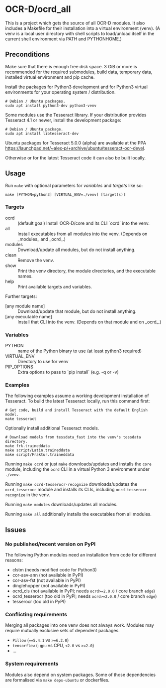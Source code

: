 # OCR-D/ocrd_all

This is a project which gets the source of all OCR-D modules.
It also includes a Makefile for their installation into a virtual environment (venv).
(A venv is a local user directory with shell scripts to load/unload itself
in the current shell environment via PATH and PYTHONHOME.)

## Preconditions

Make sure that there is enough free disk space. 3 GiB or more is recommended for
the required submodules, build data, temporary data, installed virtual environment
and pip cache.

Install the packages for Python3 development and for Python3 virtual environments
for your operating system / distribution.

    # Debian / Ubuntu packages.
    sudo apt install python3-dev python3-venv

Some modules use the Tesseract library. If your distribution provides Tesseract 4.1
or newer, install the development package:

    # Debian / Ubuntu package.
    sudo apt install libtesseract-dev

Ubuntu packages for Tesseract 5.0.0 (alpha) are available at the PPA
https://launchpad.net/~alex-p/+archive/ubuntu/tesseract-ocr-devel.

Otherwise or for the latest Tesseract code it can also be built locally.

## Usage

Run `make` with optional parameters for _variables_ and _targets_ like so:

    make [PYTHON=python3] [VIRTUAL_ENV=./venv] [target(s)]

### Targets

<dl>
  <dt>ocrd</dt>
  <dd>(default goal) Install OCR-D/core and its CLI `ocrd` into the venv.</dd>
  <dt>all</dt>
  <dd>Install executables from all modules into the venv. (Depends on _modules_ and _ocrd_.)</dd>
  <dt>modules</dt>
  <dd>Download/update all modules, but do not install anything.</dd>
  <dt>clean</dt>
  <dd>Remove the venv.</dd>
  <dt>show</dt>
  <dd>Print the venv directory, the module directories, and the executable names.</dd>
  <dt>help</dt>
  <dd>Print available targets and variables.</dd>
</dl>

Further targets:
<dl>
  <dt>[any module name]</dt>
  <dd>Download/update that module, but do not install anything.</dd>
  <dt>[any executable name]</dt>
  <dd>Install that CLI into the venv. (Depends on that module and on _ocrd_.)</dd>
</dl>

### Variables

<dl>
  <dt>PYTHON</dt>
  <dd>name of the Python binary to use (at least python3 required)</dd>
  <dt>VIRTUAL_ENV</dt>
  <dd>Directory to use for venv</dd>
  <dt>PIP_OPTIONS</dt>
  <dd>Extra options to pass to `pip install` (e.g. -q or -v)</dd>
</dl>

### Examples

The following examples assume a working development installation of Tesseract.
To build the latest Tesseract locally, run this command first:

    # Get code, build and install Tesseract with the default English model.
    make tesseract

Optionally install additional Tesseract models.

    # Download models from tessdata_fast into the venv's tessdata directory.
    make frk.traineddata
    make script/Latin.traineddata
    make script/Fraktur.traineddata

Running `make ocrd` or just `make` downloads/updates and installs the `core` module,
including the `ocrd` CLI in a virtual Python 3 environment under `./venv`.

Running `make ocrd-tesserocr-recognize` downloads/updates the `ocrd_tesserocr` module
and installs its CLIs, including `ocrd-tesserocr-recognize` in the venv.

Running `make modules` downloads/updates all modules.

Running `make all` additionally installs the executables from all modules.

## Issues

### No published/recent version on PyPI

The following Python modules need an installation from code for different reasons:

- clstm (needs modified code for Python3)
- cor-asv-ann (not available in PyPI)
- cor-asv-fst (not available in PyPI)
- dinglehopper (not available in PyPI)
- ocrd_cis (not available in PyPI; needs `ocrd>=2.0.0` / core branch `edge`)
- ocrd_tesserocr (too old in PyPI; needs `ocrd>=2.0.0` / core branch `edge`)
- tesserocr (too old in PyPI)

### Conflicting requirements

Merging all packages into one venv does not always work.
Modules may require mutually exclusive sets of dependent packages.

- `Pillow` (`==5.4.1` vs `>=6.2.0`)
- `tensorflow` (`-gpu` vs CPU, `<2.0` vs `>=2.0`)
- ...

### System requirements

Modules also depend on system packages. Some of those dependencies are
formalised via `make deps-ubuntu` or dockerfiles.
